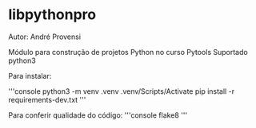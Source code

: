 # libpythonpro

Autor: André Provensi

Módulo para construção de projetos Python no curso Pytools
Suportado python3

Para instalar:

'''console
python3 -m venv .venv
.venv/Scripts/Activate
pip install -r requirements-dev.txt
'''

Para conferir qualidade do código:
'''console
flake8
'''
